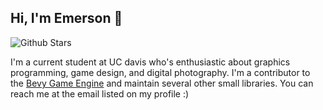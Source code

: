 ## Hi, I'm Emerson 👋
![Github Stars](https://img.shields.io/github/stars/ecoskey)

I'm a current student at UC davis who's enthusiastic about graphics programming, game design, and digital photography. I'm a contributor to the [Bevy Game Engine](https://github/com/bevyengine/bevy) and maintain several other small libraries. You can reach me at the email listed on my profile :)
